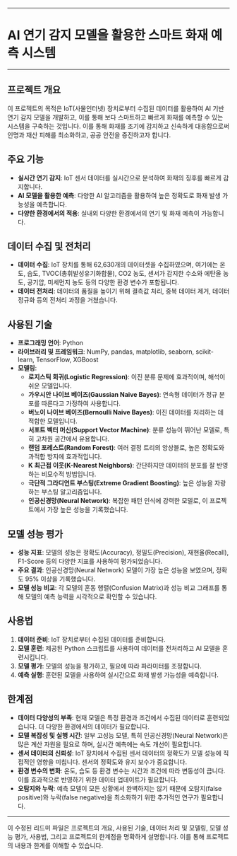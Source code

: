 

---

# AI 연기 감지 모델을 활용한 스마트 화재 예측 시스템
---
## 프로젝트 개요
이 프로젝트의 목적은 IoT(사물인터넷) 장치로부터 수집된 데이터를 활용하여 AI 기반 연기 감지 모델을 개발하고, 이를 통해 보다 스마트하고 빠르게 화재를 예측할 수 있는 시스템을 구축하는 것입니다. 이를 통해 화재를 조기에 감지하고 신속하게 대응함으로써 인명과 재산 피해를 최소화하고, 공공 안전을 증진하고자 합니다.

## 주요 기능
- **실시간 연기 감지**: IoT 센서 데이터를 실시간으로 분석하여 화재의 징후를 빠르게 감지합니다.
- **AI 모델을 활용한 예측**: 다양한 AI 알고리즘을 활용하여 높은 정확도로 화재 발생 가능성을 예측합니다.
- **다양한 환경에서의 적용**: 실내외 다양한 환경에서의 연기 및 화재 예측이 가능합니다.

## 데이터 수집 및 전처리
- **데이터 수집**: IoT 장치를 통해 62,630개의 데이터셋을 수집하였으며, 여기에는 온도, 습도, TVOC(총휘발성유기화합물), CO2 농도, 센서가 감지한 수소와 에탄올 농도, 공기압, 미세먼지 농도 등의 다양한 환경 변수가 포함됩니다.
- **데이터 전처리**: 데이터의 품질을 높이기 위해 결측값 처리, 중복 데이터 제거, 데이터 정규화 등의 전처리 과정을 거쳤습니다.

## 사용된 기술
- **프로그래밍 언어**: Python
- **라이브러리 및 프레임워크**: NumPy, pandas, matplotlib, seaborn, scikit-learn, TensorFlow, XGBoost
- **모델링**: 
  - **로지스틱 회귀(Logistic Regression)**: 이진 분류 문제에 효과적이며, 해석이 쉬운 모델입니다.
  - **가우시안 나이브 베이즈(Gaussian Naive Bayes)**: 연속형 데이터가 정규 분포를 따른다고 가정하여 사용합니다.
  - **버노이 나이브 베이즈(Bernoulli Naive Bayes)**: 이진 데이터를 처리하는 데 적합한 모델입니다.
  - **서포트 벡터 머신(Support Vector Machine)**: 분류 성능이 뛰어난 모델로, 특히 고차원 공간에서 유용합니다.
  - **랜덤 포레스트(Random Forest)**: 여러 결정 트리의 앙상블로, 높은 정확도와 과적합 방지에 효과적입니다.
  - **K 최근접 이웃(K-Nearest Neighbors)**: 간단하지만 데이터의 분포를 잘 반영하는 비모수적 방법입니다.
  - **극단적 그라디언트 부스팅(Extreme Gradient Boosting)**: 높은 성능을 자랑하는 부스팅 알고리즘입니다.
  - **인공신경망(Neural Network)**: 복잡한 패턴 인식에 강력한 모델로, 이 프로젝트에서 가장 높은 성능을 기록했습니다.

## 모델 성능 평가
- **성능 지표**: 모델의 성능은 정확도(Accuracy), 정밀도(Precision), 재현율(Recall), F1-Score 등의 다양한 지표를 사용하여 평가되었습니다.
- **주요 결과**: 인공신경망(Neural Network) 모델이 가장 높은 성능을 보였으며, 정확도 95% 이상을 기록했습니다.
- **모델 성능 비교**: 각 모델의 혼동 행렬(Confusion Matrix)과 성능 비교 그래프를 통해 모델의 예측 능력을 시각적으로 확인할 수 있습니다.

## 사용법
1. **데이터 준비**: IoT 장치로부터 수집된 데이터를 준비합니다.
2. **모델 훈련**: 제공된 Python 스크립트를 사용하여 데이터를 전처리하고 AI 모델을 훈련시킵니다.
3. **모델 평가**: 모델의 성능을 평가하고, 필요에 따라 파라미터를 조정합니다.
4. **예측 실행**: 훈련된 모델을 사용하여 실시간으로 화재 발생 가능성을 예측합니다.

## 한계점
- **데이터 다양성의 부족**: 현재 모델은 특정 환경과 조건에서 수집된 데이터로 훈련되었습니다. 더 다양한 환경에서의 데이터가 필요합니다.
- **모델 복잡성 및 실행 시간**: 일부 고성능 모델, 특히 인공신경망(Neural Network)은 많은 계산 자원을 필요로 하며, 실시간 예측에는 속도 개선이 필요합니다.
- **센서 데이터의 신뢰성**: IoT 장치에서 수집된 센서 데이터의 정확도가 모델 성능에 직접적인 영향을 미칩니다. 센서의 정확도와 유지 보수가 중요합니다.
- **환경 변수의 변화**: 온도, 습도 등 환경 변수는 시간과 조건에 따라 변동성이 큽니다. 이를 효과적으로 반영하기 위한 데이터 업데이트가 필요합니다.
- **오탐지와 누락**: 예측 모델이 모든 상황에서 완벽하지는 않기 때문에 오탐지(false positive)와 누락(false negative)을 최소화하기 위한 추가적인 연구가 필요합니다.

---

이 수정된 리드미 파일은 프로젝트의 개요, 사용된 기술, 데이터 처리 및 모델링, 모델 성능 평가, 사용법, 그리고 프로젝트의 한계점을 명확하게 설명합니다. 이를 통해 프로젝트의 내용과 한계를 이해할 수 있습니다.
